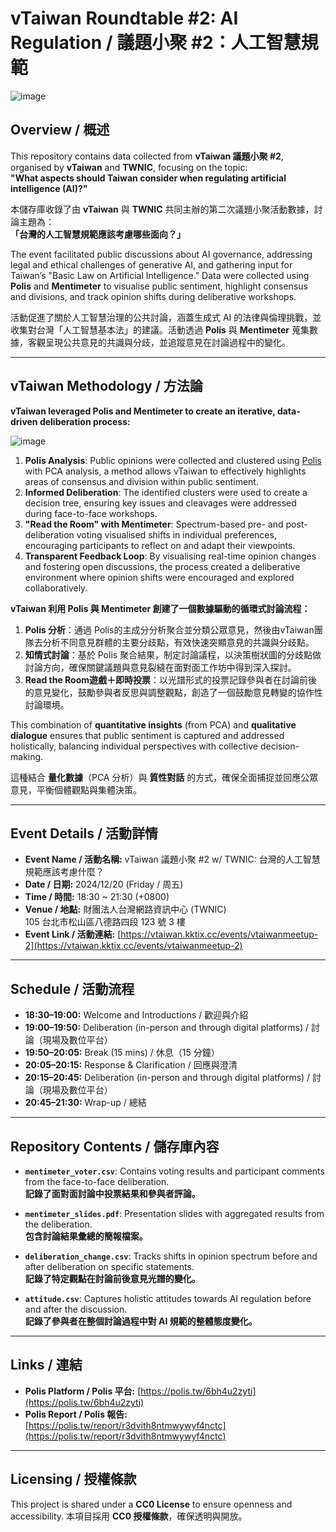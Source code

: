 # vTaiwan Roundtable #2: AI Regulation / 議題小聚 #2：人工智慧規範
![image](https://github.com/user-attachments/assets/82963ef1-f819-4c28-a6a9-12a3e8c3e128)

## Overview / 概述

This repository contains data collected from **vTaiwan 議題小聚 #2**, organised by **vTaiwan** and **TWNIC**, focusing on the topic:  
**"What aspects should Taiwan consider when regulating artificial intelligence (AI)?"**

本儲存庫收錄了由 **vTaiwan** 與 **TWNIC** 共同主辦的第二次議題小聚活動數據，討論主題為：  
**「台灣的人工智慧規範應該考慮哪些面向？」**

The event facilitated public discussions about AI governance, addressing legal and ethical challenges of generative AI, and gathering input for Taiwan’s "Basic Law on Artificial Intelligence." Data were collected using **Polis** and **Mentimeter** to visualise public sentiment, highlight consensus and divisions, and track opinion shifts during deliberative workshops.

活動促進了關於人工智慧治理的公共討論，涵蓋生成式 AI 的法律與倫理挑戰，並收集對台灣「人工智慧基本法」的建議。活動透過 **Polis** 與 **Mentimeter** 蒐集數據，客觀呈現公共意見的共識與分歧，並追蹤意見在討論過程中的變化。

---

## vTaiwan Methodology / 方法論

**vTaiwan leveraged Polis and Mentimeter to create an iterative, data-driven deliberation process:**

![image](https://github.com/user-attachments/assets/777217d6-f9f4-4cef-9e98-b53cf8573761)

1. **Polis Analysis**: Public opinions were collected and clustered using [Polis](https://pol.is/) with PCA analysis, a method allows vTaiwan to effectively highlights areas of consensus and division within public sentiment.  
2. **Informed Deliberation**: The identified clusters were used to create a decision tree, ensuring key issues and cleavages were addressed during face-to-face workshops.  
3. **"Read the Room" with Mentimeter**: Spectrum-based pre- and post-deliberation voting visualised shifts in individual preferences, encouraging participants to reflect on and adapt their viewpoints.  
4. **Transparent Feedback Loop**: By visualising real-time opinion changes and fostering open discussions, the process created a deliberative environment where opinion shifts were encouraged and explored collaboratively.

**vTaiwan 利用 Polis 與 Mentimeter 創建了一個數據驅動的循環式討論流程：**

1. **Polis 分析**：通過 Polis的主成分分析聚合並分類公眾意見，然後由vTaiwan團隊去分析不同意見群體的主要分歧點，有效快速突顯意見的共識與分歧點。  
2. **知情式討論**：基於 Polis 聚合結果，制定討論議程，以決策樹狀圖的分歧點做討論方向，確保關鍵議題與意見裂縫在面對面工作坊中得到深入探討。  
3. **Read the Room遊戲＋即時投票**：以光譜形式的投票記錄參與者在討論前後的意見變化，鼓勵參與者反思與調整觀點，創造了一個鼓勵意見轉變的協作性討論環境。

This combination of **quantitative insights** (from PCA) and **qualitative dialogue** ensures that public sentiment is captured and addressed holistically, balancing individual perspectives with collective decision-making.

這種結合 **量化數據**（PCA 分析）與 **質性對話** 的方式，確保全面捕捉並回應公眾意見，平衡個體觀點與集體決策。

---

## Event Details / 活動詳情

- **Event Name / 活動名稱:** vTaiwan 議題小聚 #2 w/ TWNIC: 台灣的人工智慧規範應該考慮什麼？  
- **Date / 日期:** 2024/12/20 (Friday / 周五)  
- **Time / 時間:** 18:30 ~ 21:30 (+0800)  
- **Venue / 地點:** 財團法人台灣網路資訊中心 (TWNIC)  
  105 台北市松山區八德路四段 123 號 3 樓  
- **Event Link / 活動連結:** [https://vtaiwan.kktix.cc/events/vtaiwanmeetup-2](https://vtaiwan.kktix.cc/events/vtaiwanmeetup-2)  

---

## Schedule / 活動流程

- **18:30–19:00:** Welcome and Introductions / 歡迎與介紹  
- **19:00–19:50:** Deliberation (in-person and through digital platforms) / 討論（現場及數位平台）  
- **19:50–20:05:** Break (15 mins) / 休息（15 分鐘）  
- **20:05–20:15:** Response & Clarification / 回應與澄清  
- **20:15–20:45:** Deliberation (in-person and through digital platforms) / 討論（現場及數位平台）  
- **20:45–21:30:** Wrap-up / 總結  

---

## Repository Contents / 儲存庫內容

- **`mentimeter_voter.csv`**: Contains voting results and participant comments from the face-to-face deliberation.  
  **記錄了面對面討論中投票結果和參與者評論。**  

- **`mentimeter_slides.pdf`**: Presentation slides with aggregated results from the deliberation.  
  **包含討論結果彙總的簡報檔案。**  

- **`deliberation_change.csv`**: Tracks shifts in opinion spectrum before and after deliberation on specific statements.  
  **記錄了特定觀點在討論前後意見光譜的變化。**  

- **`attitude.csv`**: Captures holistic attitudes towards AI regulation before and after the discussion.  
  **記錄了參與者在整個討論過程中對 AI 規範的整體態度變化。**

---

## Links / 連結

- **Polis Platform / Polis 平台:** [https://polis.tw/6bh4u2zyti](https://polis.tw/6bh4u2zyti)  
- **Polis Report / Polis 報告:** [https://polis.tw/report/r3dvith8ntmwywyf4nctc](https://polis.tw/report/r3dvith8ntmwywyf4nctc)  

---

## Licensing / 授權條款

This project is shared under a **CC0 License** to ensure openness and accessibility.
本項目採用 **CC0 授權條款**，確保透明與開放。

